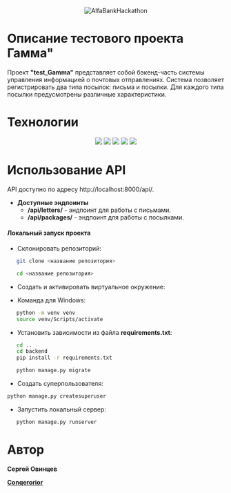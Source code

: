 <p align="center">
  <img src="https://hhcdn.ru/ichameleon/174243.png" alt="AlfaBankHackathon">
</p>

# Описание тестового проекта Гамма"
Проект **"test_Gamma"** представляет собой бэкенд-часть системы управления информацией о 
почтовых отправлениях. Система позволяет регистрировать два типа посылок: 
письма и посылки. Для каждого типа посылки предусмотрены различные характеристики.


# Технологии
<div id="header" align="center">
  <img src="https://img.shields.io/badge/Python-3.11.1-092E20?style=for-the-badge&logo=python&logoColor=20B2AA">
  
  <img src="https://img.shields.io/badge/Django-5.0.2-092E20?style=for-the-badge&logo=django&logoColor=20B2AA">
  
  <img src="https://img.shields.io/badge/Django%20REST%20framework-3.14.0-092E20?style=for-the-badge&logo=django&logoColor=20B2AA">

  <img src="https://img.shields.io/badge/Docker-2496ED?style=for-the-badge&logo=docker&logoColor=white">
  
  <img src="https://img.shields.io/badge/PostgreSQL-555555?style=for-the-badge&logo=postgresql&logoColor=20B2AA">
</div>

# Использование API
API доступно по адресу http://localhost:8000/api/.


* **Доступные эндпоинты**
  + **/api/letters/** - эндпоинт для работы с письмами.
  + **/api/packages/** - эндпоинт для работы с посылками.



#### Локальный запуск проекта

- Склонировать репозиторий:

```bash
   git clone <название репозитория>
```

```bash
   cd <название репозитория> 
```

- Cоздать и активировать виртуальное окружение:

- Команда для Windows:

```bash
   python -m venv venv
   source venv/Scripts/activate
```

- Установить зависимости из файла **requirements.txt**:

```bash
   cd ..
   cd backend
   pip install -r requirements.txt
```

```bash
   python manage.py migrate
```


- Создать суперпользователя:

```bash
python manage.py createsuperuser
```

- Запустить локальный сервер:

```bash
   python manage.py runserver
```


# Автор
**Сергей Овинцев**

**[Conqerorior](https://github.com/Conqerorior)**
